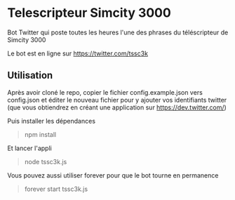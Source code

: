 # Telescripteur Simcity 3000

Bot Twitter qui poste toutes les heures l'une des phrases du téléscripteur de Simcity 3000

Le bot est en ligne sur https://twitter.com/tssc3k

## Utilisation

Après avoir cloné le repo, copier le fichier config.example.json vers config.json et éditer le nouveau fichier pour y ajouter vos identifiants twitter (que vous obtiendrez en créant une application sur https://dev.twitter.com/)

Puis installer les dépendances

> npm install

Et lancer l'appli

> node tssc3k.js

Vous pouvez aussi utiliser forever pour que le bot tourne en permanence

> forever start tssc3k.js


